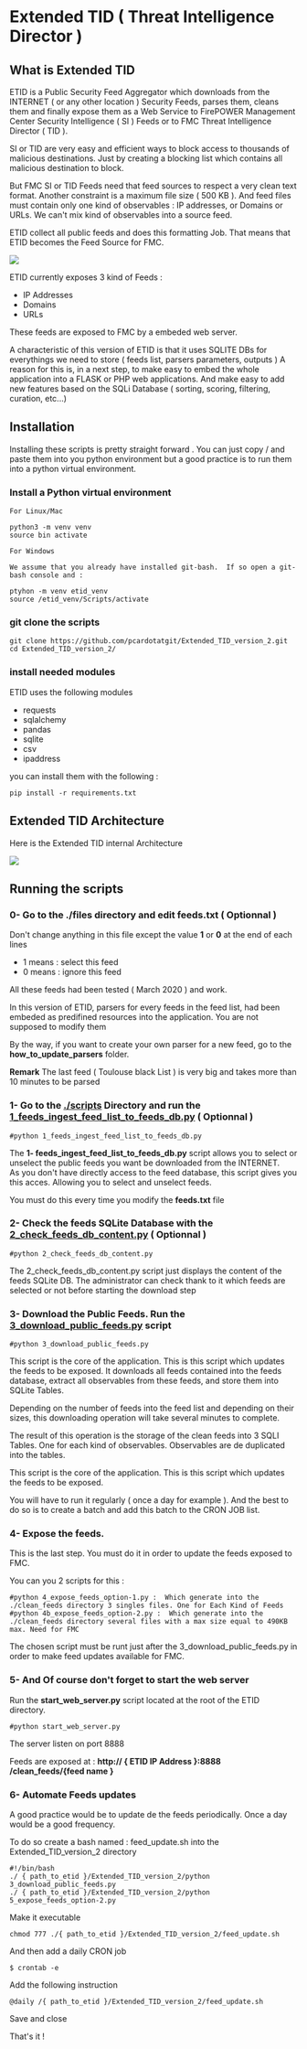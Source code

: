 # Extended TID ( Threat Intelligence Director )

## What is Extended TID

ETID is a Public Security Feed Aggregator which downloads from the INTERNET ( or any other location ) Security Feeds, parses them, cleans them and finally expose them as a Web Service to FirePOWER Management Center Security Intelligence ( SI ) Feeds or to FMC Threat Intelligence Director ( TID ).

SI or TID are very easy and efficient ways to block access to thousands of malicious destinations. Just by creating a blocking list which contains all malicious destination to block.

But FMC SI or TID Feeds need that feed sources to respect a very clean text format. Another constraint is a maximum file size ( 500 KB ). And feed files must contain only one kind of observables : IP addresses, or Domains or URLs. We can't mix kind of observables into a source feed.

ETID collect all public feeds and does this formatting Job. That means that ETID becomes the Feed Source for FMC. 

<img src="etid.png">

ETID currently exposes 3 kind of Feeds :

- IP Addresses
- Domains
- URLs

These feeds are exposed to FMC by a embeded web server.

A characteristic of this version of ETID is that it uses SQLITE DBs for everythings we need to store ( feeds list, parsers parameters, outputs )
A reason for this is, in a next step, to make easy to embed the whole application into a FLASK or PHP web applications. And make easy to add new features based on the SQLi Database ( sorting, scoring, filtering, curation, etc...)

## Installation

Installing these scripts is pretty straight forward . You can just copy / and paste them into you python environment but a good practice is to run them into a python virtual environment.

### Install a Python virtual environment

	For Linux/Mac 

	python3 -m venv venv
	source bin activate

	For Windows 
	
	We assume that you already have installed git-bash.  If so open a git-bash console and :

	ptyhon -m venv etid_venv 
	source /etid_venv/Scripts/activate

### git clone the scripts

	git clone https://github.com/pcardotatgit/Extended_TID_version_2.git
	cd Extended_TID_version_2/
	
### install needed modules

ETID uses the following modules

- requests
- sqlalchemy
- pandas
- sqlite
- csv
- ipaddress
	
you can install them with the following  :
	
	pip install -r requirements.txt
	
## Extended TID Architecture

Here is the Extended TID internal Architecture 

<img src="etid_architecture.png">
	
## Running the scripts

### 0- Go to the <b>./files</b> directory and edit <b>feeds.txt</b> ( Optionnal )

Don't change anything in this file except the value  <b>1</b> or <b>0</b>  at the end of each lines

- 1 means : select this feed
- 0 means : ignore this feed

All these feeds had been tested ( March 2020 ) and work. 

In this version of ETID, parsers for every feeds in the feed list, had been embeded as predifined resources into the application.  You are not supposed to modify them 

By the way, if you want to create your own parser for a new feed, go to the **how_to_update_parsers** folder.

<b>Remark</b> The last feed ( Toulouse black List ) is very big and takes more than 10 minutes to be parsed

### 1- Go to the <u>./scripts</u> Directory and run the <u>1_feeds_ingest_feed_list_to_feeds_db.py</u> ( Optionnal )

	#python 1_feeds_ingest_feed_list_to_feeds_db.py
	
The **1- feeds_ingest_feed_list_to_feeds_db.py** script allows you to select or unselect the public feeds you want be downloaded from the INTERNET.  
As you don't have directly access to the feed database, this script gives you this acces.  Allowing you to select and unselect feeds.
	
You must do this every time you modify the <b>feeds.txt</b> file

### 2- Check the feeds SQLite Database with the <u>2_check_feeds_db_content.py</u> ( Optionnal )

	#python 2_check_feeds_db_content.py
	
The 2_check_feeds_db_content.py script just displays the content of the feeds SQLite DB. 
The administrator can check thank to it which feeds are selected or not before starting the download step


### 3- Download the Public Feeds. Run the <u>3_download_public_feeds.py</u> script

	#python 3_download_public_feeds.py
	
This script is the core of the application. This is this script which updates the feeds to be exposed. It downloads all feeds contained into the feeds database, extract all observables from these feeds, and store them into SQLite Tables.
	
Depending on the number of feeds into the feed list and depending on their sizes, this downloading operation will take several minutes to complete.

The result of this operation is the storage of the clean feeds into 3 SQLI Tables. One for each kind of observables.  Observables are de duplicated into the tables.

This script is the core of the application. This is this script which updates the feeds to be exposed.

You will have to run it regularly ( once a day for example ). And the best to do so is to create a batch and add this batch to the CRON JOB list.

### 4- Expose the feeds.  

This is the last step.  You must do it in order to update the feeds exposed to FMC.

You can you 2 scripts for this :

	#python 4_expose_feeds_option-1.py :  Which generate into the ./clean_feeds directory 3 singles files. One for Each Kind of Feeds
	#python 4b_expose_feeds_option-2.py :  Which generate into the ./clean_feeds directory several files with a max size equal to 490KB max. Need for FMC
	
The chosen script must be runt just after the 3_download_public_feeds.py in order to make feed updates available for FMC.

### 5- And Of course don't forget to start the web server 

Run the <b>start_web_server.py</b> script located at the root of the ETID directory.

	#python start_web_server.py

The server listen on port 8888

Feeds are exposed at :  <b>http:// { ETID IP Address }:8888 /clean_feeds/{feed name }</b>

### 6- Automate Feeds updates

A good practice would be to update de the feeds periodically.  Once a day would be a good frequency.

To do so create a bash named : feed_update.sh into the Extended_TID_version_2 directory

	#!/bin/bash
	./ { path_to_etid }/Extended_TID_version_2/python 3_download_public_feeds.py
	./ { path_to_etid }/Extended_TID_version_2/python 5_expose_feeds_option-2.py

Make it executable

	chmod 777 ./{ path_to_etid }/Extended_TID_version_2/feed_update.sh
	
And then add a daily CRON job

	$ crontab -e
	
Add the following instruction

	@daily /{ path_to_etid }/Extended_TID_version_2/feed_update.sh
	
Save and close

That's it !
